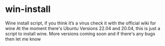 # win-install
Wine install script, if you think it’s a virus check it with the official wiki for wine
At the moment there's Ubuntu Versions 22.04 and 20.04, this is just a script to install wine. More versions coming soon and if there's any bugs then let me know
